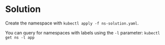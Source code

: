# Solution

Create the namespace with `kubectl apply -f ns-solution.yaml`.

You can query for namespaces with labels using the `-l` parameter:
`kubectl get ns -l app`